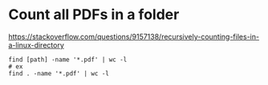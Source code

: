 # Count all PDFs in a folder

https://stackoverflow.com/questions/9157138/recursively-counting-files-in-a-linux-directory

```
find [path] -name '*.pdf' | wc -l 
# ex
find . -name '*.pdf' | wc -l 
```
